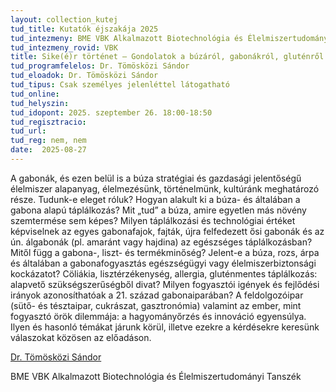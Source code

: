 ```yaml
---
layout: collection_kutej
tud_title: Kutatók éjszakája 2025
tud_intezmeny: BME VBK Alkalmazott Biotechnológia és Élelmiszertudományi Tanszék
tud_intezmeny_rovid: VBK
title: Sike(é)r történet – Gondolatok a búzáról, gabonákról, gluténről (=sikér) és a gluténmentességről
tud_programfelelos: Dr. Tömösközi Sándor
tud_eloadok: Dr. Tömösközi Sándor
tud_tipus: Csak személyes jelenléttel látogatható
tud_online: 
tud_helyszin: 
tud_idopont: 2025. szeptember 26. 18:00-18:50
tud_regisztracio: 
tud_url: 
tud_reg: nem, nem
date:  2025-08-27
---
```


A gabonák, és ezen belül is a búza stratégiai és gazdasági jelentőségű élelmiszer alapanyag, élelmezésünk, történelmünk, kultúránk meghatározó része. 
Tudunk-e eleget róluk? Hogyan alakult ki a búza- és általában a gabona alapú táplálkozás? Mit „tud” a búza, amire egyetlen más növény szemtermése sem képes? 
Milyen táplálkozási és technológiai értéket képviselnek az egyes gabonafajok, fajták, újra felfedezett ősi gabonák és az ún. álgabonák (pl. amaránt vagy hajdina) az egészséges táplálkozásban? 
Mitől függ a gabona-, liszt- és termékminőség? Jelent-e a búza, rozs, árpa és általában a gabonafogyasztás egészségügyi vagy élelmiszerbiztonsági kockázatot? 
Cöliákia, lisztérzékenység, allergia, gluténmentes táplálkozás: alapvető szükségszerűségből divat?  Milyen fogyasztói igények és fejlődési irányok azonosíthatóak a 21. század gabonaiparában? 
A feldolgozóipar (sütő- és tésztaipar, cukrászat, gasztronómia) valamint az ember, mint fogyasztó örök dilemmája: a hagyományőrzés és innováció egyensúlya. 
Ilyen és hasonló témákat járunk körül, illetve ezekre a kérdésekre keresünk válaszokat közösen az előadáson.

[Dr. Tömösközi Sándor](https://tudprog.bme.hu/kutatok_ejszakaja/profilok/tomoskozi_sandor)

BME VBK Alkalmazott Biotechnológia és Élelmiszertudományi Tanszék

